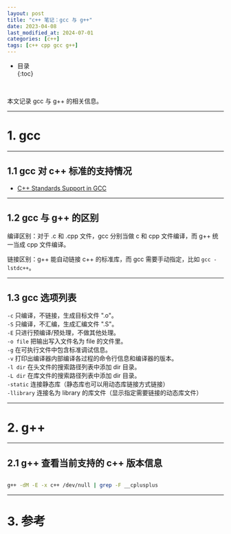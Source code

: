 ```yaml
---
layout: post
title: "c++ 笔记：gcc 与 g++"
date: 2023-04-08
last_modified_at: 2024-07-01
categories: [c++]
tags: [c++ cpp gcc g++]
---
```


* 目录  
{:toc}
<br/>

本文记录 gcc 与 g++ 的相关信息。  

---

# 1. gcc

---

## 1.1 gcc 对 c++ 标准的支持情况

* [C++ Standards Support in GCC](https://gcc.gnu.org/projects/cxx-status.html)

---

## 1.2 gcc 与 g++ 的区别

编译区别：对于 .c 和 .cpp 文件，gcc 分别当做 c 和 cpp 文件编译，而 g++ 统一当成 cpp 文件编译。   

链接区别：g++ 能自动链接 c++ 的标准库，而 gcc 需要手动指定，比如 `gcc -lstdc++`。  

---

## 1.3 gcc 选项列表

`-c`          只编译，不链接，生成目标文件 ".o"。   
`-S`          只编译，不汇编，生成汇编文件 ".S"。  
`-E`          只进行预编译/预处理，不做其他处理。  
`-o file`     把输出写入文件名为 file 的文件里。  
`-g`          在可执行文件中包含标准调试信息。  
`-v`          打印出编译器内部编译各过程的命令行信息和编译器的版本。    
`-l dir`      在头文件的搜索路径列表中添加 dir 目录。     
`-L dir`      在库文件的搜索路径列表中添加 dir 目录。    
`-static`     连接静态库（静态库也可以用动态库链接方式链接）   
`-llibrary`   连接名为 library 的库文件（显示指定需要链接的动态库文件）   


---

# 2. g++

---

## 2.1 g++ 查看当前支持的 c++ 版本信息

```bash

g++ -dM -E -x c++ /dev/null | grep -F __cplusplus

```

---

# 3. 参考